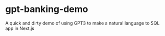# gpt-banking-demo
A quick and dirty demo of using GPT3 to make a natural language to SQL app in Next.js
